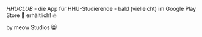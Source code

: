 *HHUCLUB* - die App für HHU-Studierende - bald (vielleicht) im Google Play Store 📱 erhältlich! 🔥

by meow Studios 😸
